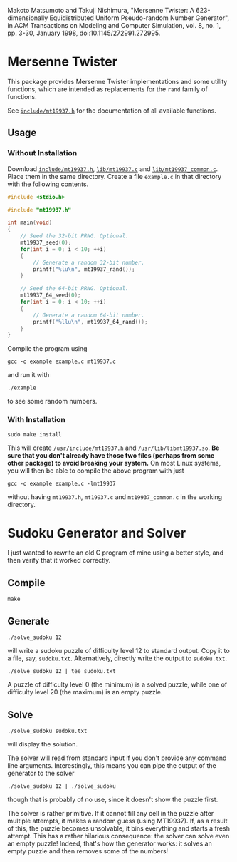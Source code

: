 Makoto Matsumoto and Takuji Nishimura, "Mersenne Twister: A 623-dimensionally Equidistributed Uniform Pseudo-random
Number Generator", in ACM Transactions on Modeling and Computer Simulation, vol. 8, no. 1, pp. 3-30, January 1998,
doi:10.1145/272991.272995.

# Mersenne Twister
This package provides Mersenne Twister implementations and some utility functions, which are intended as replacements
for the `rand` family of functions.

See [`include/mt19937.h`](include/mt19937.h) for the documentation of all available functions.

## Usage
### Without Installation
Download [`include/mt19937.h`](include/mt19937.h), [`lib/mt19937.c`](lib/mt19937.c) and
[`lib/mt19937_common.c`](lib/mt19937_common.c). Place them in the same directory. Create a file `example.c` in that
directory with the following contents.

```C
#include <stdio.h>

#include "mt19937.h"

int main(void)
{
    // Seed the 32-bit PRNG. Optional.
    mt19937_seed(0);
    for(int i = 0; i < 10; ++i)
    {
        // Generate a random 32-bit number.
        printf("%lu\n", mt19937_rand());
    }

    // Seed the 64-bit PRNG. Optional.
    mt19937_64_seed(0);
    for(int i = 0; i < 10; ++i)
    {
        // Generate a random 64-bit number.
        printf("%llu\n", mt19937_64_rand());
    }
}
```

Compile the program using
```
gcc -o example example.c mt19937.c
```
and run it with
```
./example
```
to see some random numbers.

### With Installation
```
sudo make install
```
This will create `/usr/include/mt19937.h` and `/usr/lib/libmt19937.so`. **Be sure that you don't already have those two
files (perhaps from some other package) to avoid breaking your system.** On most Linux systems, you will then be able
to compile the above program with just
```
gcc -o example example.c -lmt19937
```
without having `mt19937.h`, `mt19937.c` and `mt19937_common.c` in the working directory.

# Sudoku Generator and Solver
I just wanted to rewrite an old C program of mine using a better style, and then verify that it worked correctly.

## Compile
```
make
```

## Generate
```
./solve_sudoku 12
```
will write a sudoku puzzle of difficulty level 12 to standard output. Copy it to a file, say, `sudoku.txt`.
Alternatively, directly write the output to `sudoku.txt`.
```
./solve_sudoku 12 | tee sudoku.txt
```
A puzzle of difficulty level 0 (the minimum) is a solved puzzle, while one of difficulty level 20 (the maximum) is an
empty puzzle.

## Solve
```
./solve_sudoku sudoku.txt
```
will display the solution.

The solver will read from standard input if you don't provide any command line arguments. Interestingly, this means you
can pipe the output of the generator to the solver
```
./solve_sudoku 12 | ./solve_sudoku
```
though that is probably of no use, since it doesn't show the puzzle first.

The solver is rather primitive. If it cannot fill any cell in the puzzle after multiple attempts, it makes a random
guess (using MT19937). If, as a result of this, the puzzle becomes unsolvable, it bins everything and starts a fresh
attempt. This has a rather hilarious consequence: the solver can solve even an empty puzzle! Indeed, that's how the
generator works: it solves an empty puzzle and then removes some of the numbers!
